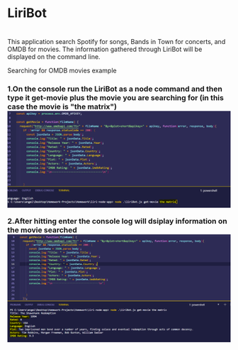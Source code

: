 # LiriBot <h1> 
  This application search Spotify for songs, Bands in Town for concerts, and OMDB for movies. The information gathered through LiriBot will be displayed on the command line. 
  
Searching for OMDB movies example <h3>
 1.On the console run the LiriBot as a node command and then type it get-movie plus the movie you are searching for (in this case the movie is "the matrix")
  ![](images/movieSearch1.PNG)
  
 2.After hitting enter the console log will dsiplay information on the movie searched
  ![](images/movieSearch2.PNG)
